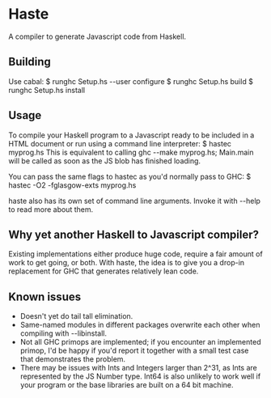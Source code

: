 Haste
=====

A compiler to generate Javascript code from Haskell.

Building
--------

Use cabal:
    $ runghc Setup.hs --user configure
    $ runghc Setup.hs build
    $ runghc Setup.hs install

Usage
-----

To compile your Haskell program to a Javascript ready to be included in a HTML
document or run using a command line interpreter:
    $ hastec myprog.hs
This is equivalent to calling ghc --make myprog.hs; Main.main will be called
as soon as the JS blob has finished loading.

You can pass the same flags to hastec as you'd normally pass to GHC:
    $ hastec -O2 -fglasgow-exts myprog.hs

haste also has its own set of command line arguments. Invoke it with --help to
read more about them.


Why yet another Haskell to Javascript compiler?
-----------------------------------------------

Existing implementations either produce huge code, require a fair amount of
work to get going, or both. With haste, the idea is to give you a drop-in
replacement for GHC that generates relatively lean code.


Known issues
------------

* Doesn't yet do tail tall elimination.
* Same-named modules in different packages overwrite each other when compiling
  with --libinstall.
* Not all GHC primops are implemented; if you encounter an implemented primop,
  I'd be happy if you'd report it together with a small test case that
  demonstrates the problem.
* There may be issues with Ints and Integers larger than 2^31, as Ints are
  represented by the JS Number type. Int64 is also unlikely to work well if
  your program or the base libraries are built on a 64 bit machine.
